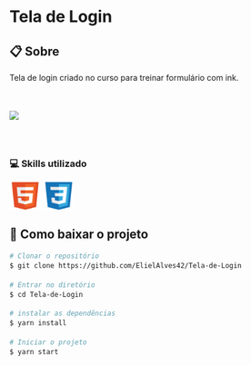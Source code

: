 
# Tela de Login

 <h2>📋 Sobre</h2>
 Tela de login criado no curso para treinar formulário com ink.

   <h1>
    <img src="https://user-images.githubusercontent.com/93000587/163635116-f16700f7-e029-40b9-a96d-abc6fed6bfed.gif">
   </h1>



<div style="display: inline_block"><br>
  <h3>💻 Skills utilizado</h3>
 <img align="center" alt="Rafa-HTML" height="50" width="55" src="https://raw.githubusercontent.com/devicons/devicon/master/icons/html5/html5-original.svg">
 <img align="center" alt="Rafa-CSS" height="50" width="55" src="https://raw.githubusercontent.com/devicons/devicon/master/icons/css3/css3-original.svg">
</div>


## 📁 Como baixar o projeto

```bash
# Clonar o repositório
$ git clone https://github.com/ElielAlves42/Tela-de-Login

# Entrar no diretório
$ cd Tela-de-Login

# instalar as dependências
$ yarn install

# Iniciar o projeto
$ yarn start
```
